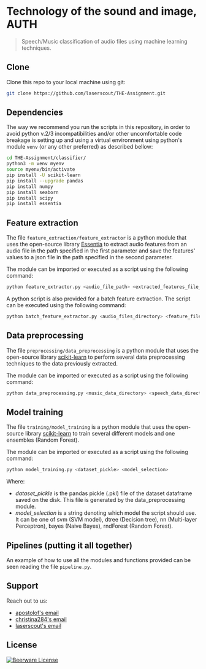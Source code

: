# Technology of the sound and image, AUTH
> Speech/Music classification of audio files using machine learning techniques.

## Clone

Clone this repo to your local machine using git:
```bash
git clone https://github.com/laserscout/THE-Assignment.git
```

## Dependencies

The way we recommend you run the scripts in this repository, in order to avoid python v.2/3 incompatibilities and/or other uncomfortable code breakage is setting up and using a virtual environment using python's module `venv` (or any other preferred) as described bellow:

```bash
cd THE-Assignment/classifier/
python3 -m venv myenv
source myenv/bin/activate
pip install -U scikit-learn
pip install --upgrade pandas
pip install numpy
pip install seaborn
pip install scipy
pip install essentia
```

## Feature extraction

The file `feature_extraction/feature_extractor` is a python module that uses the open-source library [Essentia](http://essentia.upf.edu/documentation/index.html) to extract audio features from an audio file in the path specified in the first parameter and save the features' values to a json file in the path specified in the second parameter.

The module can be imported or executed as a script using the following command:
```bash
python feature_extractor.py <audio_file_path> <extracted_features_file_path> <audio_file_sample_rate>
```

A python script is also provided for a batch feature extraction. The script can be executed using the following command:
```bash
python batch_feature_extractor.py <audio_files_directory> <feature_files_directory> <audio_files_sample_rate>
```

## Data preprocessing

The file `preprocessing/data_preprocessing` is a python module that uses the open-source library [scikit-learn](https://scikit-learn.org/stable/) to perform several data preprocessing techniques to the data previously extracted.

The module can be imported or executed as a script using the following command:
```bash
python data_preprocessing.py <music_data_directory> <speech_data_directory>
```

## Model training

The file `training/model_training` is a python module that uses the open-source library [scikit-learn](https://scikit-learn.org/stable/) to train several different models and one ensembles (Random Forest).

The module can be imported or executed as a script using the following command:
```bash
python model_training.py <dataset_pickle> <model_selection>
```

Where:
 - *dataset_pickle* is the pandas pickle (.pkl) file of the dataset dataframe saved on the disk. This file is generated by the data_preprocessing module.
 - *model_selection* is a string denoting which model the script should use. It can be one of svm (SVM model), dtree (Decision tree), nn (Multi-layer Perceptron), bayes (Naive Bayes), rndForest (Random Forest).

## Pipelines (putting it all together)

An example of how to use all the modules and functions provided can be seen reading the file `pipeline.py`.

## Support

Reach out to us:

- [apostolof's email](mailto:apotwohd@gmail.com "apotwohd@gmail.com")
- [christina284's email](mailto:christtk@auth.gr "christtk@auth.gr")
- [laserscout's email](mailto:frankgou@auth.gr "frankgou@auth.gr")

## License

[![Beerware License](https://img.shields.io/badge/license-beerware%20%F0%9F%8D%BA-blue.svg)](https://github.com/laserscout/THE-Assignment/blob/master/LICENSE.md)
